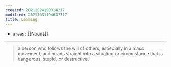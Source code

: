```yaml
---
created: 20211024190314217
modified: 20211031194647517
title: Lemming
---
```


- `areas:` [[Nouns]]

---

> a person who follows the will of others, especially in a mass movement, and heads straight into a situation or circumstance that is dangerous, stupid, or destructive.

